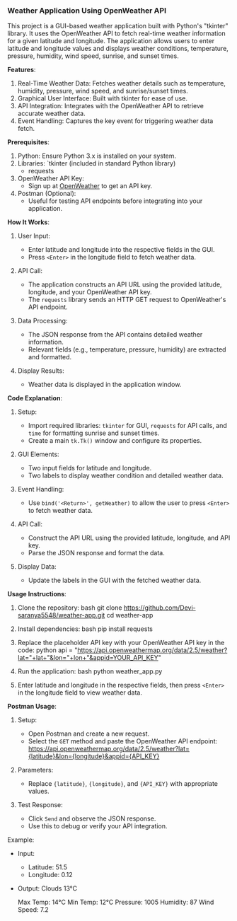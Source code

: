 ### Weather Application Using OpenWeather API

This project is a GUI-based weather application built with Python's "tkinter" library. It uses the OpenWeather API to fetch real-time weather information for a given latitude and longitude. The application allows users to enter latitude and longitude values and displays weather conditions, temperature, pressure, humidity, wind speed, sunrise, and sunset times.


**Features**:
1. Real-Time Weather Data: Fetches weather details such as temperature, humidity, pressure, wind speed, and sunrise/sunset times.
2. Graphical User Interface: Built with tkinter for ease of use.
3. API Integration: Integrates with the OpenWeather API to retrieve accurate weather data.
4. Event Handling: Captures the <Return> key event for triggering weather data fetch.


**Prerequisites**:
1. Python: Ensure Python 3.x is installed on your system.
2. Libraries:
   `tkinter (included in standard Python library)
   - requests
3. OpenWeather API Key:
   - Sign up at [OpenWeather](https://openweathermap.org/) to get an API key.
4. Postman (Optional):
   - Useful for testing API endpoints before integrating into your application. 


**How It Works**:
1. User Input: 
   - Enter latitude and longitude into the respective fields in the GUI.
   - Press `<Enter>` in the longitude field to fetch weather data.

2. API Call:
   - The application constructs an API URL using the provided latitude, longitude, and your OpenWeather API key.
   - The `requests` library sends an HTTP GET request to OpenWeather's API endpoint.

3. Data Processing:
   - The JSON response from the API contains detailed weather information.
   - Relevant fields (e.g., temperature, pressure, humidity) are extracted and formatted.

4. Display Results:
   - Weather data is displayed in the application window.


**Code Explanation**:
1. Setup:
   - Import required libraries: `tkinter` for GUI, `requests` for API calls, and `time` for formatting sunrise and sunset times.
   - Create a main `tk.Tk()` window and configure its properties.

2. GUI Elements:
   - Two input fields for latitude and longitude.
   - Two labels to display weather condition and detailed weather data.

3. Event Handling:
   - Use `bind('<Return>', getWeather)` to allow the user to press `<Enter>` to fetch weather data.

4. API Call:
   - Construct the API URL using the provided latitude, longitude, and API key.
   - Parse the JSON response and format the data.

5. Display Data:
   - Update the labels in the GUI with the fetched weather data.


**Usage Instructions**:
1. Clone the repository:
   bash
   git clone https://github.com/Devi-saranya5548/weather-app.git
   cd weather-app

2. Install dependencies:
   bash
   pip install requests

3. Replace the placeholder API key with your OpenWeather API key in the code:
   python
   api = "https://api.openweathermap.org/data/2.5/weather?lat="+lat+"&lon="+lon+"&appid=YOUR_API_KEY"
   
4. Run the application:
   bash
   python weather_app.py
   
5. Enter latitude and longitude in the respective fields, then press `<Enter>` in the longitude field to view weather data.


**Postman Usage**:
1. Setup:
   - Open Postman and create a new request.
   - Select the `GET` method and paste the OpenWeather API endpoint:
     https://api.openweathermap.org/data/2.5/weather?lat={latitude}&lon={longitude}&appid={API_KEY}

2. Parameters:
   - Replace `{latitude}`, `{longitude}`, and `{API_KEY}` with appropriate values.

3. Test Response:
   - Click `Send` and observe the JSON response.
   - Use this to debug or verify your API integration.


Example:
- Input:
  - Latitude: 51.5
  - Longitude: 0.12
- Output:
  Clouds
  13°C

  Max Temp: 14°C
  Min Temp: 12°C
  Pressure: 1005
  Humidity: 87
  Wind Speed: 7.2

